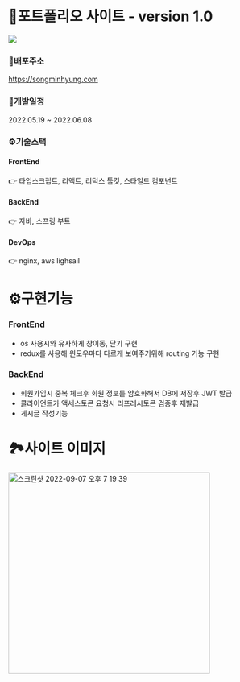 # 📌포트폴리오 사이트 - version 1.0
![](https://user-images.githubusercontent.com/43428643/184470646-7f87ad7a-c91f-4387-a872-9eba318fa15e.gif)



### 📍배포주소 
https://songminhyung.com  


### 📆개발일정 
2022.05.19 ~ 2022.06.08


### ⚙️기술스택 
#### FrontEnd 
👉 타입스크립트, 리액트, 리덕스 툴킷, 스타일드 컴포넌트 
#### BackEnd 
👉 자바, 스프링 부트  
#### DevOps 
👉 nginx, aws lighsail  

# ⚙️구현기능
### FrontEnd
- os 사용시와 유사하게 창이동, 닫기 구현
- redux를 사용해 윈도우마다 다르게 보여주기위해 routing 기능 구현

### BackEnd
- 회원가입시 중복 체크후 회원 정보를 암호화해서 DB에 저장후 JWT 발급
- 클라이언트가 액세스토큰 요청시 리프레시토큰 검증후 재발급
- 게시글 작성기능

# 🏞️사이트 이미지

<img width="400" alt="스크린샷 2022-09-07 오후 7 19 39" src="https://user-images.githubusercontent.com/43428643/188854845-1b73dc84-e7b9-451c-a166-241135f01348.png">

